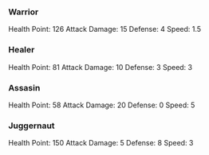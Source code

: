 ### Warrior
Health Point: 126
Attack Damage: 15
Defense: 4
Speed: 1.5

### Healer
Health Point: 81
Attack Damage: 10
Defense: 3
Speed: 3

### Assasin
Health Point: 58
Attack Damage: 20
Defense: 0
Speed: 5

### Juggernaut
Health Point: 150
Attack Damage: 5
Defense: 8
Speed: 3
